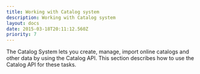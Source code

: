```yaml
---
title: Working with Catalog system
description: Working with Catalog system
layout: docs
date: 2015-03-18T20:11:12.560Z
priority: 7
---
```

The Catalog System lets you create, manage, import online catalogs and other data by using the Catalog API. This section describes how to use the Catalog API for these tasks.